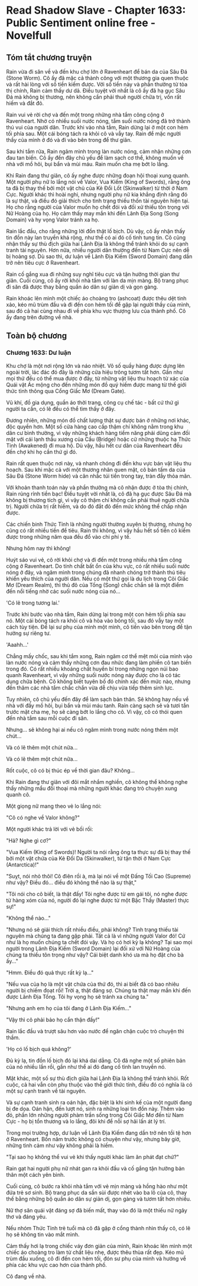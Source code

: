 # Read Shadow Slave - Chapter 1633: Public Sentiment online free - Novelfull

## Tóm tắt chương truyện

Rain vừa đi săn về và đến khu chợ lớn ở Ravenheart để bán da của Sâu Đá (Stone Worm). Cô ấy đã mặc cả thành công với một thương gia quen thuộc và rất hài lòng với số tiền kiếm được. Với số tiền này và phần thưởng từ tòa thị chính, Rain cảm thấy dư dả. Điều tuyệt vời nhất là cô ấy đã hạ gục Sâu Đá mà không bị thương, nên không cần phải thuê người chữa trị, vốn rất hiếm và đắt đỏ.

Rain vui vẻ rời chợ và đến một trong những nhà tắm công cộng ở Ravenheart. Nhờ có nhiều suối nước nóng, tắm suối nước nóng đã trở thành thú vui của người dân. Trước khi vào nhà tắm, Rain dừng lại ở một con hẻm tối phía sau. Một cái bóng tách ra khỏi cô và vẫy tay. Rain để mặc người thầy của mình ở đó và đi vào bên trong để thư giãn.

Sau khi tắm rửa, Rain ngâm mình trong làn nước nóng, cảm nhận những cơn đau tan biến. Cô ấy đến đây chủ yếu để làm sạch cơ thể, không muốn về nhà với mồ hôi, bụi bẩn và mùi máu. Rain muốn cha mẹ bớt lo lắng.

Khi Rain đang thư giãn, cô ấy nghe được những đoạn hội thoại xung quanh. Một người phụ nữ lo lắng nói về Valor, Vua Kiếm (King of Swords), rằng ông ta đã bị thay thế bởi một vật chủ của Kẻ Đổi Lốt (Skinwalker) từ thời ở Nam Cực. Người khác thì hoài nghi, nhưng người phụ nữ kia khẳng định rằng đó là sự thật, và điều đó giải thích cho tình trạng thiếu thốn tài nguyên hiện tại. Họ cho rằng người của Valor muốn họ chết đói và đối xử thiếu tôn trọng với Nữ Hoàng của họ. Họ cảm thấy may mắn khi đến Lãnh Địa Song (Song Domain) và hy vọng Valor tránh xa họ.

Rain lắc đầu, cho rằng những lời đồn thật lố bịch. Dù vậy, cô ấy nhận thấy tin đồn này lan truyền khá rộng, như thể có ai đó cố tình tung tin. Cô cũng nhận thấy sự thù địch giữa hai Lãnh Địa là không thể tránh khỏi do sự cạnh tranh tài nguyên. Hơn nữa, nhiều người dân thường đến từ Nam Cực nên dễ bị hoảng sợ. Dù sao thì, dư luận về Lãnh Địa Kiếm (Sword Domain) đang dần trở nên tiêu cực ở Ravenheart.

Rain cố gắng xua đi những suy nghĩ tiêu cực và tận hưởng thời gian thư giãn. Cuối cùng, cô ấy rời khỏi nhà tắm với làn da mịn màng. Bộ trang phục đi săn đã được thay bằng quần áo dân sự giản dị và gọn gàng.

Rain khoác lên mình một chiếc áo choàng tro (ashcoat) được thêu dệt tinh xảo, kéo mũ trùm đầu và đi đến con hẻm tối để gặp lại người thầy của mình, sau đó cả hai cùng nhau đi về phía khu vực thượng lưu của thành phố. Cô ấy đang trên đường về nhà.

## Toàn bộ chương

### Chương 1633: Dư luận

Khu chợ là một nơi rộng lớn và náo nhiệt. Vô số quầy hàng được dựng lên ngoài trời, lác đác đó đây là những cửa hiệu trông tươm tất hơn. Gần như mọi thứ đều có thể mua được ở đây, từ những vật liệu thu hoạch từ xác của Quái vật Ác mộng cho đến những món đồ quý hiếm được mang từ thế giới thức tỉnh thông qua Cổng Giấc Mơ (Dream Gate).

Vũ khí, đồ gia dụng, quần áo thời trang, công cụ chế tác - bất cứ thứ gì người ta cần, có lẽ đều có thể tìm thấy ở đây.

Đương nhiên, những món đồ chất lượng thật sự được bán ở những nơi khác, độc quyền hơn. Một số cửa hàng cao cấp thậm chí không nằm trong khu dân cư bình thường, vì vậy những khách hàng tiềm năng phải dũng cảm đối mặt với cái lạnh thấu xương của Cầu (Bridge) hoặc cử những thuộc hạ Thức Tỉnh (Awakened) đi mua hộ. Dù vậy, hầu hết cư dân của Ravenheart đều đến chợ khi họ cần thứ gì đó.

Rain rất quen thuộc nơi này, và nhanh chóng đi đến khu vực bán vật liệu thu hoạch. Sau khi mặc cả với một thương nhân quen mặt, cô bán tấm da của Sâu Đá (Stone Worm hide) và cân nhắc túi tiền trong tay, tràn đầy thỏa mãn.

Với khoản thanh toán này và phần thưởng mà cô nhận được ở tòa thị chính, Rain rủng rỉnh tiền bạc! Điều tuyệt vời nhất là, cô đã hạ gục được Sâu Đá mà không bị thương tích gì, vì vậy cô thậm chí không cần phải thuê người chữa trị. Người chữa trị rất hiếm, và do đó đắt đỏ đến mức không thể chấp nhận được.

Các chiến binh Thức Tỉnh là những người thường xuyên bị thương, nhưng họ cũng có rất nhiều tiền để tiêu. Rain thì không, vì vậy hầu hết số tiền cô kiếm được trong những năm qua đều đổ vào chi phí y tế.

Nhưng hôm nay thì không!

Huýt sáo vui vẻ, cô rời khỏi chợ và đi đến một trong nhiều nhà tắm công cộng ở Ravenheart. Do tính chất bất ổn của khu vực, có rất nhiều suối nước nóng ở đây, và ngâm mình trong chúng đã nhanh chóng trở thành thú tiêu khiển yêu thích của người dân. Nếu có một thứ gọi là du lịch trong Cõi Giấc Mơ (Dream Realm), thì thủ đô của Tống (Song) chắc chắn sẽ là một điểm đến nổi tiếng nhờ các suối nước nóng của nó...

'Có lẽ trong tương lai.'

Trước khi bước vào nhà tắm, Rain dừng lại trong một con hẻm tối phía sau nó. Một cái bóng tách ra khỏi cô và hòa vào bóng tối, sau đó vẫy tay một cách tùy tiện. Để lại sư phụ của mình một mình, cô tiến vào bên trong để tận hưởng sự riêng tư.

'Aaahh...'

Chẳng mấy chốc, sau khi tắm xong, Rain ngâm cơ thể mệt mỏi của mình vào làn nước nóng và cảm thấy những cơn đau nhức đang làm phiền cô tan biến trong đó. Có rất nhiều khoáng chất huyền bí trong những ngọn núi bao quanh Ravenheart, vì vậy những suối nước nóng này được cho là có tác dụng chữa bệnh. Cô không biết tuyên bố đó chính xác đến mức nào, nhưng đến thăm các nhà tắm chắc chắn vừa dễ chịu vừa tiếp thêm sinh lực.

Tuy nhiên, cô chủ yếu đến đây để làm sạch bản thân. Sẽ không hay nếu về nhà với đầy mồ hôi, bụi bẩn và mùi máu tanh. Rain càng sạch sẽ và tươi tắn trước mặt cha mẹ, họ sẽ càng bớt lo lắng cho cô. Vì vậy, cô có thói quen đến nhà tắm sau mỗi cuộc đi săn.

Nhưng... sẽ không hại ai nếu cô ngâm mình trong nước nóng thêm một chút...

Và có lẽ thêm một chút nữa...

Và có lẽ thêm một chút nữa...

Rốt cuộc, cô có bị thúc ép về thời gian đâu? Không...

Khi Rain đang thư giãn với đôi mắt nhắm nghiền, cô không thể không nghe thấy những mẩu đối thoại mà những người khác đang trò chuyện xung quanh cô.

Một giọng nữ mang theo vẻ lo lắng nói:

"Cô có nghe về Valor không?"

Một người khác trả lời với vẻ bối rối:

"Hả? Nghe gì cơ?"

"Vua Kiếm (King of Swords)! Người ta nói rằng ông ta thực sự đã bị thay thế bởi một vật chứa của Kẻ Đổi Da (Skinwalker), từ tận thời ở Nam Cực (Antarctica)!"

"Suỵt, nói nhỏ thôi! Cô điên rồi à, mà lại nói về một Đấng Tối Cao (Supreme) như vậy? Điều đó... điều đó không thể nào là sự thật,"

"Tôi nói cho cô biết, là thật đấy! Tôi nghe được từ em gái tôi, nó nghe được từ hàng xóm của nó, người đó lại nghe được từ một Bậc Thầy (Master) thực sự!"

"Không thể nào..."

"Nhưng nó sẽ giải thích rất nhiều điều, phải không? Tình trạng thiếu tài nguyên mà chúng ta đang gặp phải. Tất cả là vì những người Valor đó! Cứ như là họ muốn chúng ta chết đói vậy. Và họ có hơi kỳ lạ không? Tại sao mọi người trong Lãnh Địa Kiếm (Sword Domain) lại đối xử với Nữ Hoàng của chúng ta thiếu tôn trọng như vậy? Cái biệt danh khó ưa mà họ đặt cho bà ấy..."

"Hmm. Điều đó quả thực rất kỳ lạ..."

"Nếu vua của họ là một vật chứa của thứ đó, thì ai biết đã có bao nhiêu người bị chiếm đoạt rồi! Trời ạ, thật đáng sợ. Chúng ta thật may mắn khi đến được Lãnh Địa Tống. Tôi hy vọng họ sẽ tránh xa chúng ta."

"Nhưng anh em họ của tôi đang ở Lãnh Địa Kiếm..."

"Vậy thì cô phải bảo họ cẩn thận đấy!"

Rain lắc đầu và trượt sâu hơn vào nước để ngăn chặn cuộc trò chuyện thì thầm.

'Họ có lố bịch quá không?'

Đủ kỳ lạ, tin đồn lố bịch đó lại khá dai dẳng. Cô đã nghe một số phiên bản của nó nhiều lần rồi, gần như thể ai đó đang cố tình lan truyền nó.

Mặt khác, một số sự thù địch giữa hai Lãnh Địa là không thể tránh khỏi. Rốt cuộc, cả hai vẫn còn phụ thuộc vào thế giới thức tỉnh, điều đó có nghĩa là có một sự cạnh tranh về tài nguyên.

Và sự cạnh tranh sinh ra oán hận, đặc biệt là khi sinh kế của một người đang bị đe dọa. Oán hận, đến lượt nó, sinh ra những loại tin đồn này. Thêm vào đó, phần lớn những người phàm trần sống trong Cõi Giấc Mơ đến từ Nam Cực - họ bị tổn thương và lo lắng, đôi khi để nỗi sợ hãi lấn át lý trí.

Trong mọi trường hợp, dư luận về Lãnh Địa Kiếm đang dần trở nên tồi tệ hơn ở Ravenheart. Bốn năm trước không có chuyện như vậy, nhưng bây giờ, những tình cảm như vậy không phải là hiếm.

"Tại sao họ không thể vui vẻ khi thấy người khác làm ăn phát đạt chứ?"

Rain gạt hai người phụ nữ nhát gan ra khỏi đầu và cố gắng tận hưởng bản thân một cách yên bình.

Cuối cùng, cô bước ra khỏi nhà tắm với vẻ mịn màng và hồng hào như một đứa trẻ sơ sinh. Bộ trang phục da sần sùi được nhét vào ba lô của cô, thay thế bằng những bộ quần áo dân sự giản dị, gọn gàng và tươm tất hơn nhiều.

Nữ thợ săn quái vật đáng sợ đã biến mất, thay vào đó là một thiếu nữ ngây thơ và đáng yêu.

Nếu nhóm Thức Tỉnh trẻ tuổi mà cô đã gặp ở cổng thành nhìn thấy cô, có lẽ họ sẽ không tin vào mắt mình.

Cảm thấy hơi lạ trong chiếc váy đơn giản của mình, Rain khoác lên mình một chiếc áo choàng tro làm từ chất liệu nhẹ, được thêu thùa rất đẹp. Kéo mũ trùm đầu xuống, cô đi đến con hẻm tối, đón sư phụ của mình và hướng về phía các khu vực cao hơn của thành phố.

Cô đang về nhà.